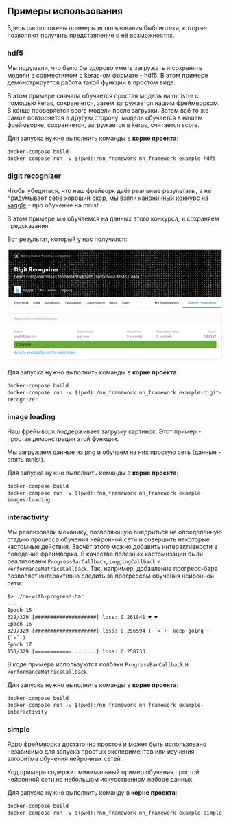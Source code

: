 ## Примеры использования

Здесь расположены примеры использования быблиотеки, которые позволяют получить представление о её возможностях.

### hdf5

Мы подумали, что было бы здорово уметь загружать и сохранять модели в совместимом с keras-ом формате - hdf5.
В этом примере демонстрируется работа такой функции в простом виде.

В этом примере сначала обучается простая модель на mnist-е с помощью keras, сохраняется, затем загружается нашим фреймворком. В конце проверяется score модели после загрузки.
Затем всё то же самое повторяется в другую сторону: модель обучается в нашем фреймворке, сохраняется, загружается в keras, считается score.

Для запуска нужно выполнить команды в **корне проекта**:
```
docker-compose build
docker-compose run -v $(pwd):/nn_framework nn_framework example-hdf5
```

### digit recognizer

Чтобы убедиться, что наш фрейворк даёт реальные результаты, а не придумывает себе хороший скор, мы взяли [каноничный конкурс на kaggle](https://www.kaggle.com/c/digit-recognizer) - про обучение на mnist.

В этом примере мы обучаемся на данных этого конкурса, и сохраняем предсказания.

Вот результат, который у нас получился:

![Submit screenshot](/examples/digit_recognizer/kaggle.png)

Для запуска нужно выполнить команды в **корне проекта**:
```
docker-compose build
docker-compose run -v $(pwd):/nn_framework nn_framework example-digit-recognizer
```

### image loading

Наш фреймворк поддерживает загрузку картинок. Этот пример - простая демонстрация этой функции.

Мы загружаем данные из png и обучаем на них простую сеть (данные - опять mnist).

Для запуска нужно выполнить команды в **корне проекта**:
```
docker-compose build
docker-compose run -v $(pwd):/nn_framework nn_framework example-images-loading
```

### interactivity

Мы реализовали механику, позволяющую внедриться на определённую стадию процесса обучения нейронной сети и совершить некоторые кастомные действия. 
Засчёт этого можно добавить интерактивности в поведение фреймворка. В качестве полезных кастомизаций были реализованы `ProgressBarCallback`, `LoggingCallback` и `PerformanceMetricsCallback`. Так, например, добавление прогресс-бара позволяет интерактивно следить за прогрессом обучения нейронной сети:
```
$> ./nn-with-progress-bar
...
Epoch 15
329/329 [####################] loss: 0.261841 ♥‿♥
Epoch 16
329/329 [####################] loss: 0.256594 (~˘▾˘)~ keep going ~(˘▾˘~)
Epoch 17
150/329 [===========>........] loss: 0.250733 
```

В коде примера используются колбэки `ProgressBarCallback` и `PerformanceMetricsCallback`.

Для запуска нужно выполнить команды в **корне проекта**:
```
docker-compose build
docker-compose run -v $(pwd):/nn_framework nn_framework example-interactivity
```

### simple

Ядро фреймворка достаточно простое и может быть использовано независимо для запуска простых экспериментов или изучения алгоритма обучения нейронных сетей.

Код примера содержит минимальный пример обучения простой нейронной сети на небольшом искусственном наборе данных.

Для запуска нужно выполнить команду в **корне проекта**:
```
docker-compose build
docker-compose run -v $(pwd):/nn_framework nn_framework example-simple
```
